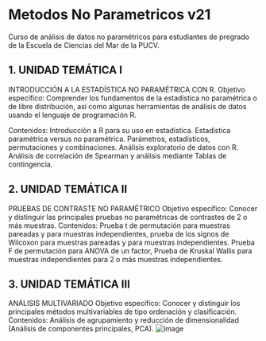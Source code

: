 # Metodos No Parametricos v21

Curso de análisis de datos no paramétricos para estudiantes de pregrado de la Escuela de Ciencias del Mar de la PUCV.

## 1.	UNIDAD TEMÁTICA I
INTRODUCCIÓN A LA ESTADÍSTICA NO PARAMÉTRICA CON R.
Objetivo específico: Comprender los fundamentos de la estadística no paramétrica o de libre distribución, así como algunas herramientas de análisis de datos usando el lenguaje de programación R.

Contenidos: Introducción a R para su uso en estadística. Estadística paramétrica versus no paramétrica. Parámetros, estadísticos, permutaciones y combinaciones. Análisis exploratorio de datos con R. Análisis de correlación de Spearman y análisis mediante Tablas de contingencia.

## 2.	UNIDAD TEMÁTICA II  
PRUEBAS DE CONTRASTE NO PARAMÉTRICO 
Objetivo específico: Conocer y distinguir las principales pruebas no paramétricas de contrastes de 2 o más muestras.
Contenidos: Prueba t de permutación para muestras pareadas y para muestras independientes, prueba de los signos de Wilcoxon para muestras pareadas y para muestras independientes. Prueba F de permutación para ANOVA de un factor, Prueba de Kruskal Wallis para muestras independientes para 2 o más muestras independientes.

## 3.	UNIDAD TEMÁTICA III
ANÁLISIS MULTIVARIADO
Objetivo específico: Conocer y distinguir los principales métodos multivariables de tipo ordenación y clasificación. 
Contenidos: Análisis de agrupamiento y reducción de dimensionalidad (Análisis de componentes principales, PCA).
![image](https://user-images.githubusercontent.com/70146916/114572719-bd726780-9c45-11eb-9690-62802bf9e05e.png)

